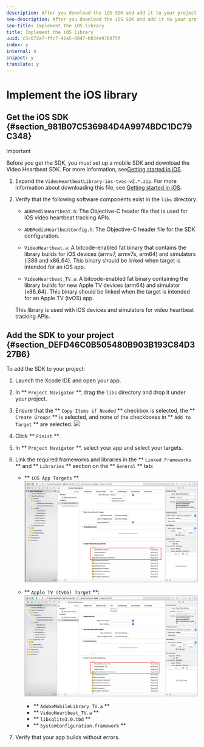 ```yaml
---
description: After you download the iOS SDK and add it to your project, you can collect video metrics, such as initiates, content starts, ad starts, ad completes, content completes, and so on.
seo-description: After you download the iOS SDK and add it to your project, you can collect video metrics, such as initiates, content starts, ad starts, ad completes, content completes, and so on.
seo-title: Implement the iOS library
title: Implement the iOS library
uuid: c5c072a7-ffc7-42a5-8847-b034e97b975f
index: y
internal: n
snippet: y
translate: y
---
```


# Implement the iOS library


## Get the iOS SDK {#section_981B07C536984D4A9974BDC1DC79C348}


>[!IMPORTANT]
>
>Before you get the SDK, you must set up a mobile SDK and download the Video Heartbeat SDK. For more information, see[Getting started in iOS](r_vhl_getting-started-ios.md#reference_A6D7AF2CDB704C7F9B8230B5DF8116DD). 


1. Expand the `VideoHeartbeatLibrary-ios-tvos-v2.*.zip`. For more information about downloading this file, see [Getting started in iOS](r_vhl_getting-started-ios.md#reference_A6D7AF2CDB704C7F9B8230B5DF8116DD). 

1. Verify that the following software components exist in the `libs` directory: 
    * `ADBMediaHeartbeat.h`: The Objective-C header file that is used for iOS video heartbeat tracking APIs.
    * `ADBMediaHeartbeatConfig.h`: The Objective-C header file for the SDK configuration.
    * `VideoHeartbeat.a`: A bitcode-enabled fat binary that contains the library builds for iOS devices (armv7, armv7s, arm64) and simulators (i386 and x86_64). This binary should be linked when target is intended for an iOS app.

    * `VideoHeartbeat_TV.a`: A bitcode-enabled fat binary containing the library builds for new Apple TV devices (arm64) and simulator (x86_64). This binary should be linked when the target is intended for an Apple TV (tvOS) app.

   This library is used with iOS devices and simulators for video heartbeat tracking APIs.



## Add the SDK to your project {#section_DEFD46C0B505480B903B193C84D327B6}

To add the SDK to your project: 
1. Launch the Xcode IDE and open your app.
1. In ** `Project Navigator` **, drag the `libs` directory and drop it under your project.
1. Ensure that the ** `Copy Items if Needed` ** checkbox is selected, the ** `Create Groups` ** is selected, and none of the checkboxes in ** `Add to Target` ** are selected. <a id="fig_7D00471EC1C6429885025702767E2C10"></a> ![](graphics/choose-options_ios.png) 

1. Click ** `Finish` **.
1. In ** `Project Navigator` **, select your app and select your targets.
1. Link the required frameworks and libraries in the ** `Linked Frameworks` ** and ** `Libraries` ** section on the ** `General` ** tab: 
    * ** `iOS App Targets` ** <a id="fig_4CBCBA481EBB4D539412D33C43BD5AEC"></a> ![](graphics/proj_nav_ios-app.png) 

    * ** `Apple TV (tvOS) Target` **: <a id="fig_317077787FB24101A306482E39A80C7D"></a> ![](graphics/proj_nav_apple-tv.png) 
    
        * ** `AdobeMobileLibrary_TV.a` **
        * ** `VideoHeartbeat_TV.a` **
        * ** `libsqlite3.0.tbd` **
        * ** `SystemConfiguration.framework` **


1. Verify that your app builds without errors.

